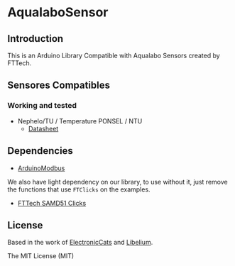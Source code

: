 # AqualaboSensor

## Introduction
This is an Arduino Library Compatible with Aqualabo Sensors created by FTTech.

## Sensores Compatibles
### Working and tested
- Nephelo/TU / Temperature PONSEL / NTU
  - [Datasheet](https://en.aqualabo.fr/userfiles/doc/User%20Manual%20Turbidity%20digital%20sensor%20NTU.pdf)

## Dependencies
- [ArduinoModbus](https://www.arduino.cc/en/ArduinoModbus/ArduinoModbus)

We also have light dependency on our library, to use without it, just remove the functions that use `FTClicks` on the examples.
- [FTTech SAMD51 Clicks](https://github.com/FTTechBrasil/FTTech_SAMD51_Clicks)

## License
Based in the work of [ElectronicCats](https://github.com/ElectronicCats/AqualaboSensorsLibrary) and [Libelium](https://www.libelium.com/api/waspmote/html/d3/d94/classaqualaboModbusSensorsClass.html).

The MIT License (MIT)

